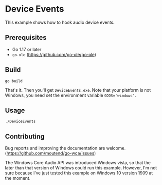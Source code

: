 # Device Events

This example shows how to hook audio device events.

## Prerequisites

- Go 1.17 or later
- `go-ole` (https://github.com/go-ole/go-ole)

## Build

```console
go build
```

That's it. Then you'll get `DeviceEvents.exe`. Note that your platform is not Windows, you need set the environment variable `GOOS='windows'`.

## Usage

```console
./DeviceEvents
```

## Contributing

Bug reports and improving the documentation are welcome. (https://github.com/moutend/go-wca/issues)

The Windows Core Audio API was introduced Windows vista, so that the later than that version of Windows could run this example. However, I'm not sure because I've just tested this example on Windows 10 version 1909 at the moment.
